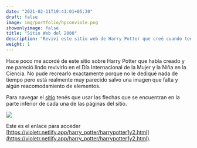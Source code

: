 ```yaml
---
date: "2021-02-11T19:41:01+05:30"
draft: false
image: img/portfolio/hpconviole.png
showonlyimage: false
title: "Sitio Web del 2000"
description: "Reviví este sitio web de Harry Potter que creé cuando tenía 7 años."
weight: 1
---
```


Hace poco me acordé de este sitio sobre Harry Potter que había creado y me pareció lindo revivirlo en el Día Internacional de la Mujer y la Niña en la Ciencia. No pude recrearlo exactamente porque no le dediqué nada de tiempo pero está realmente muy parecido salvo una imagen que falta y algún reacomodamiento de elementos.

Para navegar el [sitio](https://violetr.netlify.app/harry_potter/harrypotter1y2.html) tenés que usar las flechas que se encuentran en la parte inferior de cada una de las páginas del sitio.

![](/img/portfolio/followarrows.png)

Este es el enlace para acceder [https://violetr.netlify.app/harry_potter/harrypotter1y2.html](https://violetr.netlify.app/harry_potter/harrypotter1y2.html).
